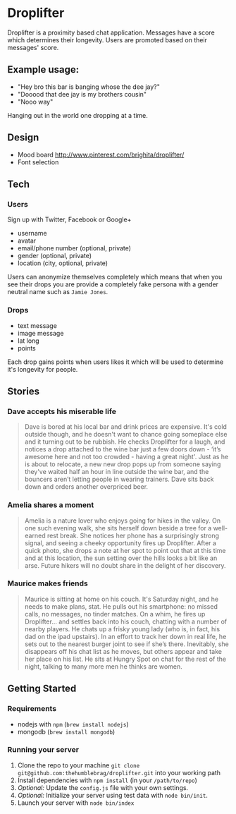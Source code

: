 # Droplifter

Droplifter is a proximity based chat application.
Messages have a score which determines their longevity.
Users are promoted based on their messages' score.

## Example usage:

- "Hey bro this bar is banging whose the dee jay?"
- "Dooood that dee jay is my brothers cousin"
- "Nooo way"

Hanging out in the world one dropping at a time.

## Design

- Mood board http://www.pinterest.com/brighita/droplifter/
- Font selection

## Tech

### Users

Sign up with Twitter, Facebook or Google+

- username
- avatar
- email/phone number (optional, private)
- gender (optional, private)
- location (city, optional, private)

Users can anonymize themselves completely which means that when you see their drops you are provide a completely fake persona with a gender neutral name such as `Jamie Jones`.

### Drops

- text message
- image message
- lat long
- points

Each drop gains points when users likes it which will be used to determine it's longevity for people.

## Stories

### Dave accepts his miserable life

> Dave is bored at his local bar and drink prices are expensive. It's cold outside though, and he doesn't want to chance going someplace else and it turning out to be rubbish. He checks Droplifter for a laugh, and notices a drop attached to the wine bar just a few doors down - ‘it’s awesome here and not too crowded - having a great night'. Just as he is about to relocate, a new new drop pops up from someone saying they've waited half an hour in line outside the wine bar, and the bouncers aren’t letting people in wearing trainers. Dave sits back down and orders another overpriced beer.

### Amelia shares a moment

> Amelia is a nature lover who enjoys going for hikes in the valley. On one such evening walk, she sits herself down beside a tree for a well-earned rest break. She notices her phone has a surprisingly strong signal, and seeing a cheeky opportunity fires up Droplifter. After a quick photo, she drops a note at her spot to point out that at this time and at this location, the sun setting over the hills looks a bit like an arse. Future hikers will no doubt share in the delight of her discovery.

### Maurice makes friends

> Maurice is sitting at home on his couch. It's Saturday night, and he needs to make plans, stat. He pulls out his smartphone: no missed calls, no messages, no tinder matches. On a whim, he fires up Droplifter... and settles back into his couch, chatting with a number of nearby players. He chats up a frisky young lady (who is, in fact, his dad on the ipad upstairs). In an effort to track her down in real life, he sets out to the nearest burger joint to see if she’s there. Inevitably, she disappears off his chat list as he moves, but others appear and take her place on his list. He sits at Hungry Spot on chat for the rest of the night, talking to many more men he thinks are women.

## Getting Started

### Requirements

- nodejs with `npm` (`brew install nodejs`)
- mongodb (`brew install mongodb`)

### Running your server

1. Clone the repo to your machine `git clone git@github.com:thehumblebrag/droplifter.git` into your working path
2. Install dependencies with `npm install` (in your `/path/to/repo`)
3. _Optional:_ Update the `config.js` file with your own settings.
4. _Optional:_ Initialize your server using test data with `node bin/init`.
4. Launch your server with `node bin/index`
